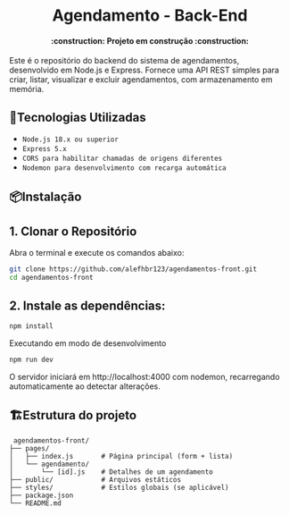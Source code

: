 <h1 align="center">
Agendamento - Back-End
</h1>

<h4 align="center"> 
    :construction:  Projeto em construção  :construction:
</h4>

Este é o repositório do backend do sistema de agendamentos, desenvolvido em Node.js e Express. Fornece uma API REST simples para criar, listar, visualizar e excluir agendamentos, com armazenamento em memória.

## 🚀Tecnologias Utilizadas
- ``Node.js 18.x ou superior``
- ``Express 5.x``
- ``CORS para habilitar chamadas de origens diferentes``
- ``Nodemon para desenvolvimento com recarga automática``

## 📦​Instalação
## 1. Clonar o Repositório

Abra o terminal e execute os comandos abaixo:

```bash
git clone https://github.com/alefhbr123/agendamentos-front.git
cd agendamentos-front
```
## 2. Instale as dependências:
```bash
npm install
```
Executando em modo de desenvolvimento
```bash
npm run dev
```

O servidor iniciará em http://localhost:4000 com nodemon, recarregando automaticamente ao detectar alterações.

## 🏗Estrutura do projeto
```text
 agendamentos-front/
├── pages/
│   ├── index.js       # Página principal (form + lista)
│   └── agendamento/
│       └── [id].js    # Detalhes de um agendamento
├── public/            # Arquivos estáticos
├── styles/            # Estilos globais (se aplicável)
├── package.json
└── README.md

```
